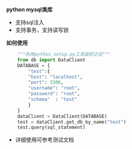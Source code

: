 __python mysql类库__
- 支持sql注入
- 支持事务，支持读写锁


__如何使用__
```python
    """利用python setup.py工具装好之后"""
    from db import DataClient
    DATABASE = {
        "test":{
        "host": "localhost",
        "port": 3306,
        "username": "root",
        "password": "root",
        "schema"  : "test"
        }
    }
    dataClient = DataClient(DATABASE)
    test = dataClient.get_db_by_name("test")
    test.query(sql_statement)
```
- 详细使用可参考测试文档